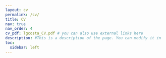 ```yaml
---
layout: cv
permalink: /cv/
title: CV
nav: true
nav_order: 4
cv_pdf: lgcosta_CV.pdf # you can also use external links here
description: #This is a description of the page. You can modify it in '_pages/cv.md'. You can also change or remove the top pdf download button.
toc:
  sidebar: left
---
```

